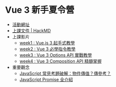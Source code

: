 # Vue 3 新手夏令營

- [活動網址](https://www.hexschool.com/2021/07/07/2021-07-07-vue3-summer-camp/)
- [上課文件 | HackMD](https://hackmd.io/@dbFY0UD9SUeKmNXhWf01ew/BkJoW-hn_/%2Fa2b7-VbeR5KOsArLSRWy1Q)
- 上課影片
  - [week1 : Vue.js 3 起手式教學](https://www.youtube.com/watch?v=gCd8Kg7avc0&t=8s&ab_channel=%E5%85%AD%E8%A7%92%E5%AD%B8%E9%99%A2)
  - [week2 : Vue 3 必學指令教學](https://www.youtube.com/watch?v=DUfmdaTj78k&ab_channel=%E5%85%AD%E8%A7%92%E5%AD%B8%E9%99%A2)
  - [week3 : Vue 3 Options API 實戰教學](https://www.youtube.com/watch?v=f3xwCDaN23I&ab_channel=%E5%85%AD%E8%A7%92%E5%AD%B8%E9%99%A2)
  - [week4 : Vue 3 Composition API 精髓掌握](https://www.youtube.com/watch?v=xOG-5fCvYbY&ab_channel=%E5%85%AD%E8%A7%92%E5%AD%B8%E9%99%A2)
- 重要觀念
  - [JavaScript 常見考題破解：物件傳值？傳參考？](https://www.youtube.com/watch?v=y1odVMpi6dU&ab_channel=%E5%85%AD%E8%A7%92%E5%AD%B8%E9%99%A2)
  - [JavaScript Promise 全介紹](https://wcc723.github.io/development/2020/02/16/all-new-promise/)